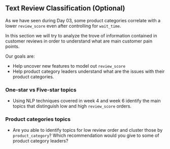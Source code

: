 ## Text Review Classification (Optional)

As we have seen during Day 03, some product categories correlate with a lower `review_score` even after controlling for `wait_time`. 

In this section we will try to analyze the trove of information contained in customer reviews in order to understand what are main customer pain points. 

Our goals are: 
- Help uncover new features to model out `review_score`
- Help product category leaders understand what are the issues with their product categories. 

### One-star vs Five-star topics

- Using NLP techniques covered in week 4 and week 6 identify the main topics that distinguish low and high `review_score` orders.  

### Product categories topics

- Are you able to identify topics for low review order and cluster those by  `product_category`? Which recommendation would you give to some of product category leaders? 


